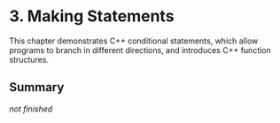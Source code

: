 # 3. Making Statements

This chapter demonstrates C++ conditional statements, which allow programs to branch in different directions, and introduces C++ function structures.

## Summary

_not finished_